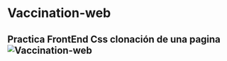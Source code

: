 # Vaccination-web
## Practica FrontEnd Css clonación de una pagina![Vaccination-web](https://user-images.githubusercontent.com/99105052/159140875-9e7bcc70-e7e9-46f2-ba21-c5e49ac42ff9.png)
